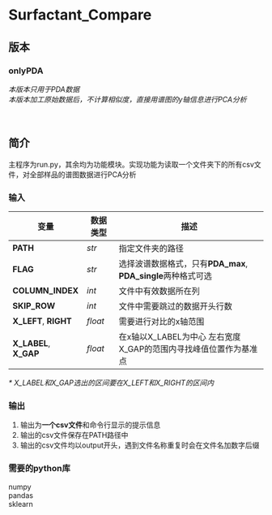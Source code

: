 # Surfactant_Compare

## 版本
### **onlyPDA**
*本版本只用于PDA数据*<br>
*本版本加工原始数据后，不计算相似度，直接用谱图的y轴信息进行PCA分析*

<br>

## 简介
主程序为run.py，其余均为功能模块。实现功能为读取一个文件夹下的所有csv文件，对全部样品的谱图数据进行PCA分析
### 输入
变量|数据类型|描述
-|-|-
|**PATH**|*str*|指定文件夹的路径
**FLAG**|*str*|选择波谱数据格式，只有**PDA_max**, **PDA_single**两种格式可选
**COLUMN_INDEX**|*int*|文件中有效数据所在列
**SKIP_ROW**|*int*|文件中需要跳过的数据开头行数
**X_LEFT**, **RIGHT**|*float*|需要进行对比的x轴范围
**X_LABEL**, **X_GAP**|*float*|在x轴以X_LABEL为中心 左右宽度X_GAP的范围内寻找峰值位置作为基准点

*\* X_LABEL和X_GAP选出的区间要在X_LEFT和X_RIGHT的区间内*

### 输出
1. 输出为**一个csv文件**和命令行显示的提示信息
2. 输出的csv文件保存在PATH路径中
3. 输出的csv文件均以output开头，遇到文件名称重复时会在文件名加数字后缀

### 需要的python库
numpy  
pandas  
sklearn